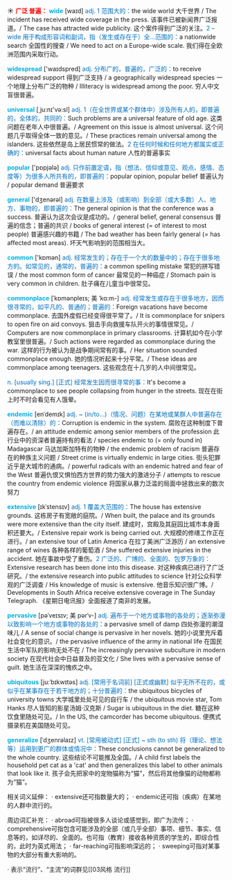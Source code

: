 ☀ <font color="red">**广泛 普遍：**</font>
<font color="sky blue">**wide**</font> [waɪd] 
<font color="#0070c0">adj. 1 范围大的：</font>the wide world 大千世界 / The incident has received wide coverage in the press. 该事件已被新闻界广泛报道。/ The case has attracted wide publicity. 这个案件得到广泛的关注。<font color="#0070c0">2 –wide 用于构成形容词和副词，指（发生或存在于）全…范围的：</font>a nationwide search 全国性的搜查 / We need to act on a Europe-wide scale. 我们得在全欧洲范围内采取行动。

<font color="sky blue">**widespread**</font> ['waɪdspred] 
<font color="#0070c0">adj. 分布广的，普遍的，广泛的：</font>to receive widespread support 得到广泛支持 / a geographically widespread species 一个地理上分布广泛的物种 / Illiteracy is widespread among the poor. 穷人中文盲很普遍。

<font color="sky blue">**universal**</font> [͵ju:nɪ'və:sl] 
<font color="#0070c0">adj. 1（在全世界或某个群体中）涉及所有人的，即普遍的，全体的，共同的：</font>Such problems are a universal feature of old age. 这类问题在老年人中很普遍。/ Agreement on this issue is almost universal. 这个问题几乎取得全体一致的意见。/ These practices remain universal among the islanders. 这些依然是岛上居民惯常的做法。<font color="#0070c0">2 在任何时候和任何地方都属实或正确的：</font>universal facts about human nature 人性的普遍事实

<font color="sky blue">**popular**</font> ['pɒpjələ] 
<font color="#0070c0">adj. 只作前置定语，指（想法、信仰或意见、观点、感情、态度等）为很多人所共有的，即普遍的：</font>popular opinion, popular belief 普遍认为 / popular demand 普遍要求

<font color="sky blue">**general**</font> ['dӡenərəl] 
<font color="#0070c0">adj. 在数量上涉及（或影响）到全部（或大多数）人、地方、事物的，即普遍的：</font>The general opinion is that the conference was a success. 普遍认为这次会议是成功的。/ general belief, general consensus 普遍的信念；普遍的共识 / books of general interest (= of interest to most people) 普遍感兴趣的书籍 / The bad weather has been fairly general (= has affected most areas). 坏天气影响到的范围相当大。

<font color="sky blue">**common**</font> ['kɒmən] 
<font color="#0070c0">adj. 经常发生的；存在于一个大的数量中的；存在于很多地方的。如常见的，通常的，普遍的：</font>a common spelling mistake 常犯的拼写错误 / the most common form of cancer 最常见的一种癌症 / Stomach pain is very common in children. 肚子痛在儿童当中很常见。
                       
<font color="sky blue">**commonplace**</font> [ˈkɒmənpleɪs; 美 ˈkɑ:m-]
<font color="#0070c0">adj. 经常发生或存在于很多地方，因而很寻常的，如平凡的、普通的；普遍的：</font>Foreign vacations have become commonplace. 去国外度假已经变得很平常了。/ It is commonplace for snipers to open fire on aid convoys. 狙击手向救援车队开火的事情很常见。/ Computers are now commonplace in primary classrooms. 计算机如今在小学教室里很普遍。/ Such actions were regarded as commonplace during the war. 这样的行为被认为是战争期间常有的事。/ Her situation sounded commonplace enough. 她的情况听起来十分平常。/ These ideas are commonplace among teenagers. 这些观念在十几岁的人中间很常见。

<font color="#0070c0">n. [usually sing.] [正式] 经常发生因而很寻常的事：</font>It's become a commonplace to see people collapsing from hunger in the streets. 现在在街上时不时会看见有人饿晕。

<font color="sky blue">**endemic**</font> [enˈdemɪk]
<font color="#0070c0">adj. ~ (in/to…)（情况、问题）在某地或某群人中普遍存在（而难以清除）的：</font>Corruption is endemic in the system. 腐败在这种制度下普遍存在。/ an attitude endemic among senior members of the profession 此行业中的资深者普遍持有的看法 / species endemic to (= only found in) Madagascar 马达加斯加特有的物种 / the endemic problem of racism 普遍存在的种族主义问题 / Street crime is virtually endemic in large cities. 街头犯罪近乎是大城市的通病。/ powerful radicals with an endemic hatred and fear of the West 普遍仇恨又惧怕西方世界的势力强大的激进分子 / attempts to rescue the country from endemic violence 将国家从暴力泛滥的局面中拯救出来的数次努力          

<font color="sky blue">**extensive**</font> [ɪkˈstensɪv]
<font color="#0070c0">adj. 1 覆盖大范围的：</font>The house has extensive grounds. 这栋房子有宽敞的庭院。/ When built, the palace and its grounds were more extensive than the city itself. 建成时，宫殿及其庭园比城市本身面积还要大。/ Extensive repair work is being carried out. 大规模的修缮工作正在进行。/ an extensive tour of Latin America 在拉丁美洲广泛游历 / an extensive range of wines 各种各样的葡萄酒 / She suffered extensive injuries in the accident. 她在事故中受了重伤。<font color="#0070c0">2 广泛的、广博的、全面的、包罗万象的：</font>Extensive research has been done into this disease. 对这种疾病已进行了广泛研究。/ the extensive research into public attitudes to science 针对公众科学观的广泛调查 / His knowledge of music is extensive. 他音乐知识很广博。/ Developments in South Africa receive extensive coverage in The Sunday Telegraph. 《星期日电讯报》全面报道了南非的发展。
     
<font color="sky blue">**pervasive**</font> [pəˈveɪsɪv; 美 pərˈv-]
<font color="#0070c0">adj. 遍布于一个地方或事物的各处的；逐渐弥漫以致影响一个地方或事物的各处的：</font>a pervasive smell of damp 四处弥漫的潮湿味儿 / A sense of social change is pervasive in her novels. 她的小说里充斥着社会变化的意识。/ the pervasive influence of the army in national life 在国民生活中军队的影响无处不在 / The increasingly pervasive subculture in modern society 在现代社会中日益普及的亚文化 / She lives with a pervasive sense of guilt. 她生活在深深的愧疚之中。

<font color="sky blue">**ubiquitous**</font> [ju:ˈbɪkwɪtəs]
<font color="#0070c0">adj. [常用于名词前] [正式或幽默] 似乎无所不在的，或似乎在某事存在于若干地方的；十分普遍的：</font>the ubiquitous bicycles of university towns 大学城里处处可见的自行车 / the ubiquitous movie star, Tom Hanks 尽人皆知的影星汤姆·汉克斯 / Sugar is ubiquitous in the diet. 糖在这种饮食里随处可见。/ In the US, the camcorder has become ubiquitous. 便携式摄录机在美国随处可见。
           
<font color="sky blue">**generalize**</font> [ˈdʒenrəlaɪz]
<font color="#0070c0">vt. [常用被动式] [正式] ~ sth (to sth) 将（理论、想法等）运用到更广的群体或情况中：</font>These conclusions cannot be generalized to the whole country. 这些结论不可能推及全国。/ A child first labels the household pet cat as a 'cat' and then generalizes this label to other animals that look like it. 孩子会先把家中的宠物猫称为“猫”，然后将其他像猫的动物都称为“猫”。

相关词义延伸：
· extensive还可指数量大的；
· endemic还可指（疾病）在某地的人群中流行的。

周边词汇补充：
· abroad可指被很多人谈论或感觉到，即广为流传；
· comprehensive可指包含可能涉及的全部（或几乎全部）事项、细节、事实、信息等的，如详尽的、全面的。也可指（教育）接收各种资质的学生的，即综合性的，此时为英式用法；
· far-reaching可指影响深远的；
· sweeping可指对某事物的大部分有重大影响的。

· 表示“流行”、“主流”的词群见[[03风格 流行]]